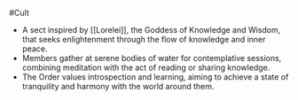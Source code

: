 #Cult 
   - A sect inspired by [[Lorelei]], the Goddess of Knowledge and Wisdom, that seeks enlightenment through the flow of knowledge and inner peace.
   - Members gather at serene bodies of water for contemplative sessions, combining meditation with the act of reading or sharing knowledge.
   - The Order values introspection and learning, aiming to achieve a state of tranquility and harmony with the world around them.
